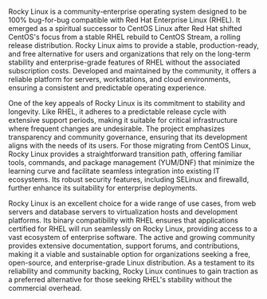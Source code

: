 Rocky Linux is a community-enterprise operating system designed to be 100% bug-for-bug compatible with Red Hat Enterprise Linux (RHEL). It emerged as a spiritual successor to CentOS Linux after Red Hat shifted CentOS's focus from a stable RHEL rebuild to CentOS Stream, a rolling release distribution. Rocky Linux aims to provide a stable, production-ready, and free alternative for users and organizations that rely on the long-term stability and enterprise-grade features of RHEL without the associated subscription costs. Developed and maintained by the community, it offers a reliable platform for servers, workstations, and cloud environments, ensuring a consistent and predictable operating experience.

One of the key appeals of Rocky Linux is its commitment to stability and longevity. Like RHEL, it adheres to a predictable release cycle with extensive support periods, making it suitable for critical infrastructure where frequent changes are undesirable. The project emphasizes transparency and community governance, ensuring that its development aligns with the needs of its users. For those migrating from CentOS Linux, Rocky Linux provides a straightforward transition path, offering familiar tools, commands, and package management (YUM/DNF) that minimize the learning curve and facilitate seamless integration into existing IT ecosystems. Its robust security features, including SELinux and firewalld, further enhance its suitability for enterprise deployments.

Rocky Linux is an excellent choice for a wide range of use cases, from web servers and database servers to virtualization hosts and development platforms. Its binary compatibility with RHEL ensures that applications certified for RHEL will run seamlessly on Rocky Linux, providing access to a vast ecosystem of enterprise software. The active and growing community provides extensive documentation, support forums, and contributions, making it a viable and sustainable option for organizations seeking a free, open-source, and enterprise-grade Linux distribution. As a testament to its reliability and community backing, Rocky Linux continues to gain traction as a preferred alternative for those seeking RHEL's stability without the commercial overhead.